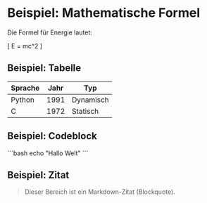 # Beispiel: Mathematische Formel

Die Formel für Energie lautet:

\[
E = mc^2
\]

## Beispiel: Tabelle

| Sprache | Jahr | Typ     |
|---------|------|----------|
| Python  | 1991 | Dynamisch |
| C       | 1972 | Statisch  |

## Beispiel: Codeblock

\`\`\`bash
echo "Hallo Welt"
\`\`\`

## Beispiel: Zitat

> Dieser Bereich ist ein Markdown-Zitat (Blockquote).
